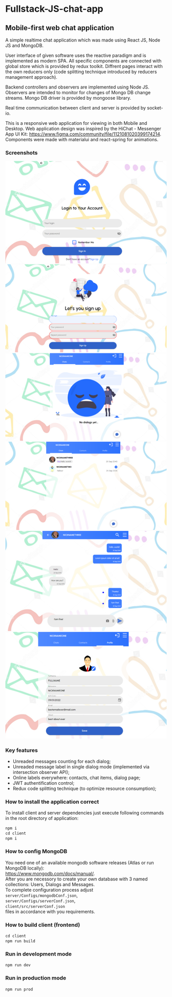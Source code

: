 # Fullstack-JS-chat-app

## Mobile-first web chat application

A simple realtime chat application which was made using React JS, Node JS and MongoDB.

User interface of given software uses the reactive paradigm and is implemented as modern SPA. All specific components are connected with global store which is provided by redux toolkit. Diffrent pages interact with the own reducers only (code splitting technique introduced by reducers management approach).

Backend controllers and observers are implemented using Node JS. Observers are intended to monitor for changes of Mongo DB change streams. Mongo DB driver is provided by mongoose library.

Real time communication between client and server is provided by socket-io.

This is a responsive web application for viewing in both Mobile and Desktop.
Web application design was inspired by the HiChat - Messenger App UI Kit: https://www.figma.com/community/file/1121081020399174214. Components were made with materialui and react-spring for animations.

### Screenshots
![login](./screenshots/login.png)![signup](./screenshots/signup.png)
![mainpage](./screenshots/mainpage.png)![mainpagedialogstab](./screenshots/mainpagedialogstab.png)
![dialogpage](./screenshots/dialogpage.png)![profile](./screenshots/profile.png)

### Key features

- Unreaded messages counting for each dialog;
- Unreaded message label in single dialog mode (implemented via intersection observer API);
- Online labels everywhere: contacts, chat items, dialog page;
- JWT authentification control;
- Redux code splitting technique (to optimize resource consumption);

### How to install the application correct

To install client and server dependencies just execute following commands in the root directory of application:

```
npm i
cd client
npm i
```

### How to config MongoDB

You need one of an available mongodb software releases (Atlas or run MongoDB locally):  
https://www.mongodb.com/docs/manual/.  
After you are necessory to create your own database with 3 named collections: Users, Dialogs and Messages.  
To complete configuration process adjust  
`server/Configs/mongodbConf.json`,  
`server/Configs/serverConf.json`,  
`client/src/serverConf.json`  
files in accordance with you requirements.

### How to build client (frontend)

```
cd client
npm run build
```


### Run in development mode

```
npm run dev
```

### Run in production mode

```
npm run prod
```